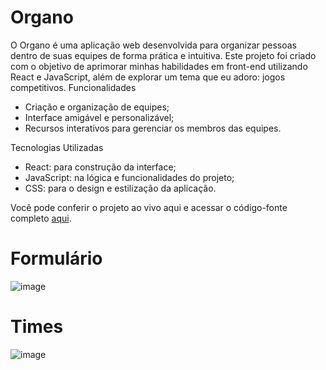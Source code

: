 # Organo

O Organo é uma aplicação web desenvolvida para organizar pessoas dentro de suas equipes de forma prática e intuitiva. Este projeto foi criado com o objetivo de aprimorar minhas habilidades em front-end utilizando React e JavaScript, além de explorar um tema que eu adoro: jogos competitivos.
Funcionalidades
- Criação e organização de equipes;
- Interface amigável e personalizável;
- Recursos interativos para gerenciar os membros das equipes.

Tecnologias Utilizadas
- React: para construção da interface;
- JavaScript: na lógica e funcionalidades do projeto;
- CSS: para o design e estilização da aplicação.

Você pode conferir o projeto ao vivo aqui e acessar o código-fonte completo [aqui](https://organo-snowy-three.vercel.app).

# Formulário
![image](https://github.com/user-attachments/assets/e2c2aecd-d4a3-4ec7-939d-3bc0c5df64b7)

# Times
![image](https://github.com/user-attachments/assets/4f910c0d-4155-4deb-b2b2-36173f9d7f28)





